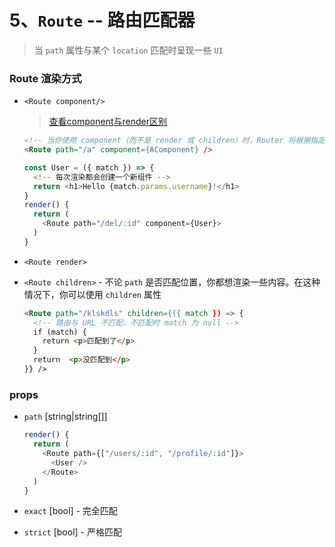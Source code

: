 # 5、`Route` -- 路由匹配器

> 当 `path` 属性与某个 `location` 匹配时呈现一些 `UI`

### Route 渲染方式

  + `<Route component/>`

    > <a href="https://www.jianshu.com/p/a2a9b469a422">查看component与render区别</a>

    ```html
    <!-- 当你使用 component（而不是 render 或 children）时，Router 将根据指定的组件，使用 React.createElement 创建一个新的 React 元素。这意味着，如果你向 component 提供一个内联函数，那么每次渲染都会创建一个新组件。这将导致现有组件的卸载和新组件的安装，而不是仅仅更新现有组件，当使用内联函数进行内联渲染时，请使用 render 或 children -->
    <Route path="/a" component={AComponent} />

    ```
    ```js
    const User = ({ match }) => {
      <!-- 每次渲染都会创建一个新组件 -->
      return <h1>Hello {match.params.username}!</h1>
    }
    render() {
      return (
        <Route path="/del/:id" component={User}>
      )
    }
    ```
  + `<Route render>`

  + `<Route children>` - 不论 `path` 是否匹配位置，你都想渲染一些内容。在这种情况下，你可以使用 `children` 属性 

    ```html
    <Route path="/klskdls" children={({ match }) => {
      <!-- 路由与 URL 不匹配，不匹配时 match 为 null -->
      if (match) {
        return <p>匹配到了</p>
      }
      return  <p>没匹配到</p>
    }} />
    ```

### props

  + `path` [string|string[]]

    ```js
    render() {
      return (
        <Route path={["/users/:id", "/profile/:id"]}>
          <User />
        </Route>
      )
    }
    ```

  + `exact` [bool] - 完全匹配

  + `strict` [bool] - 严格匹配  